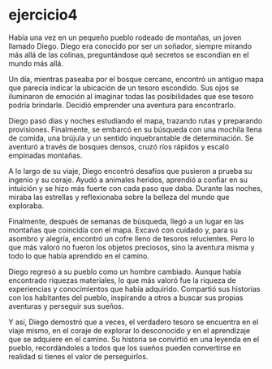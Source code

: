 # ejercicio4
Había una vez en un pequeño pueblo rodeado de montañas, un joven llamado Diego. Diego era conocido por ser un soñador, siempre mirando más allá de las colinas, preguntándose qué secretos se escondían en el mundo más allá.

Un día, mientras paseaba por el bosque cercano, encontró un antiguo mapa que parecía indicar la ubicación de un tesoro escondido. Sus ojos se iluminaron de emoción al imaginar todas las posibilidades que ese tesoro podría brindarle. Decidió emprender una aventura para encontrarlo.

Diego pasó días y noches estudiando el mapa, trazando rutas y preparando provisiones. Finalmente, se embarcó en su búsqueda con una mochila llena de comida, una brújula y un sentido inquebrantable de determinación. Se aventuró a través de bosques densos, cruzó ríos rápidos y escaló empinadas montañas.

A lo largo de su viaje, Diego encontró desafíos que pusieron a prueba su ingenio y su coraje. Ayudó a animales heridos, aprendió a confiar en su intuición y se hizo más fuerte con cada paso que daba. Durante las noches, miraba las estrellas y reflexionaba sobre la belleza del mundo que exploraba.

Finalmente, después de semanas de búsqueda, llegó a un lugar en las montañas que coincidía con el mapa. Excavó con cuidado y, para su asombro y alegría, encontró un cofre lleno de tesoros relucientes. Pero lo que más valoró no fueron los objetos preciosos, sino la aventura misma y todo lo que había aprendido en el camino.

Diego regresó a su pueblo como un hombre cambiado. Aunque había encontrado riquezas materiales, lo que más valoró fue la riqueza de experiencias y conocimientos que había adquirido. Compartió sus historias con los habitantes del pueblo, inspirando a otros a buscar sus propias aventuras y perseguir sus sueños.

Y así, Diego demostró que a veces, el verdadero tesoro se encuentra en el viaje mismo, en el coraje de explorar lo desconocido y en el aprendizaje que se adquiere en el camino. Su historia se convirtió en una leyenda en el pueblo, recordándoles a todos que los sueños pueden convertirse en realidad si tienes el valor de perseguirlos.